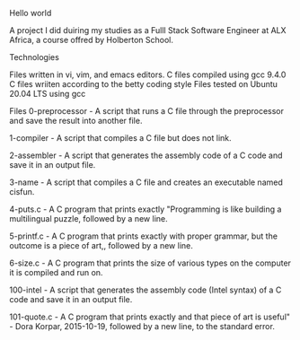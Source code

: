 Hello world

A project I did duiring my studies as a Fulll Stack Software Engineer at ALX Africa, a course offred by Holberton School. 

Technologies 

Files written in vi, vim, and emacs editors. 
C files compiled using gcc 9.4.0
C files wriiten according to the betty coding style 
Files tested on Ubuntu 20.04 LTS using gcc

Files
0-preprocessor - A script that runs a C file through the preprocessor and save the result into another file. 

1-compiler - A  script that compiles a C file but does not link.

2-assembler - A script that generates the assembly code of a C code and save it in an output file.

3-name - A script that compiles a C file and creates an executable named cisfun.

4-puts.c - A C program that prints exactly "Programming is like building a multilingual puzzle, followed by a new line. 

5-printf.c - A C program that prints exactly with proper grammar, but the outcome is a piece of art,, followed by a new line.

6-size.c - A C program that prints the size of various types on the computer it is compiled and run on.

100-intel - A script that generates the assembly code (Intel syntax) of a C code and save it in an output file.

101-quote.c - A C program that prints exactly and that piece of art is useful" - Dora Korpar, 2015-10-19, followed by a new line, to the standard error.
